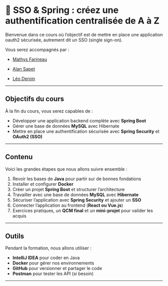 # 📘 SSO & Spring  : créez une authentification centralisée de A à Z

Bienvenue dans ce cours où l’objectif est de mettre en place une application oauth2 sécurisée, autrement dit un SSO (single sign-on).

Vous serez accompagnés par :


- [Mathys Farineau](https://github.com/IPandragonI)

- [Alan Sapet](https://github.com/KazSoda)

- [Léo Deroin](https://github.com/achedon12)

---

## Objectifs du cours
À la fin du cours, vous serez capables de :

- Développer une application backend complète avec **Spring Boot**
- Gérer une base de données **MySQL** avec Hibernate
- Mettre en place une authentification sécurisée avec **Spring Security** et **OAuth2 (SSO)**

---

## Contenu
Voici les grandes étapes que nous allons suivre ensemble :

1. Revoir les bases de **Java** pour partir sur de bonnes fondations
2. Installer et configurer **Docker**
3. Créer un projet **Spring Boot** et structurer l’architecture
4. Travailler avec une base de données **MySQL** avec **Hibernate**
5. Sécuriser l’application avec **Spring Security** et ajouter un **SSO**
6. Connecter l’application au frontend (**React ou Vue.js**)
7. Exercices pratiques, un **QCM final** et un **mini-projet** pour valider les acquis

---

## Outils
Pendant la formation, nous allons utiliser :

- **IntelliJ IDEA** pour coder en Java
- **Docker** pour gérer nos environnements
- **GitHub** pour versionner et partager le code
- **Postman** pour tester les API (si besoin)

---
